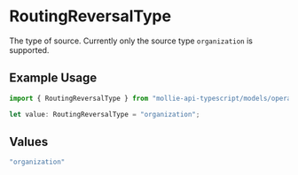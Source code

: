 # RoutingReversalType

The type of source. Currently only the source type `organization` is supported.

## Example Usage

```typescript
import { RoutingReversalType } from "mollie-api-typescript/models/operations";

let value: RoutingReversalType = "organization";
```

## Values

```typescript
"organization"
```